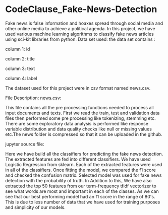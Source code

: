 # CodeClause_Fake-News-Detection
Fake news is false information and hoaxes spread through social media and other online media to achieve a political agenda.
In this project, we have used various machine learning algorithms to classify fake news articles using sci-kit libraries from python.
Data set used:
the data set contains :

column 1: id

column 2: title

column 3: text

column 4: label

The dataset used for this project were in csv format named news.csv.

File Description:
news.csv:

This file contains all the pre processing functions needed to process all input documents and texts. First we read the train, test and validation data files then performed some pre processing like tokenizing, stemming etc. There are some exploratory data analysis is performed like response variable distribution and data quality checks like null or missing values etc.The news folder is compressed so that it can be uploaded in the github.


jupyter source file:

Here we have build all the classifiers for predicting the fake news detection. The extracted features are fed into different classifiers. We have used Logistic Regression from sklearn. Each of the extracted features were used in all of the classifiers. Once fitting the model, we compared the f1 score and checked the confusion matrix. Selected model was used for fake news detection with the probability of truth. In Addition to this, We have also extracted the top 50 features from our term-frequency tfidf vectorizer to see what words are most and important in each of the classes.
As we can see that our best performing model had an f1 score in the range of 80's. This is due to less number of data that we have used for training purposes and simplicity of our models.
